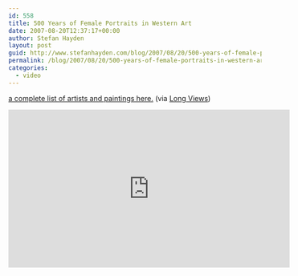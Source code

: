 ```yaml
---
id: 558
title: 500 Years of Female Portraits in Western Art
date: 2007-08-20T12:37:17+00:00
author: Stefan Hayden
layout: post
guid: http://www.stefanhayden.com/blog/2007/08/20/500-years-of-female-portraits-in-western-art/
permalink: /blog/2007/08/20/500-years-of-female-portraits-in-western-art/
categories:
  - video
---
```

<a href="http://www.maysstuff.com/womenid.htm">a complete list of artists and paintings here.</a> (via <a href="http://blog.longnow.org/">Long Views</a>)
<iframe width="560" height="315" src="https://www.youtube.com/embed/nUDIoN-_Hxs" title="YouTube video player" frameborder="0" allow="accelerometer; autoplay; clipboard-write; encrypted-media; gyroscope; picture-in-picture" allowfullscreen></iframe>